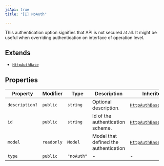 ```yaml
---
jsApi: true
title: "[I] NoAuth"

---
```

This authentication option signifies that API is not secured at all.
It might be useful when overriding authentication on interface of operation level.

## Extends

- [`HttpAuthBase`](HttpAuthBase.md)

## Properties

| Property | Modifier | Type | Description | Inherited from |
| ------ | ------ | ------ | ------ | ------ |
| `description?` | `public` | `string` | Optional description. | [`HttpAuthBase`](HttpAuthBase.md).`description` |
| `id` | `public` | `string` | Id of the authentication scheme. | [`HttpAuthBase`](HttpAuthBase.md).`id` |
| `model` | `readonly` | `Model` | Model that defined the authentication | [`HttpAuthBase`](HttpAuthBase.md).`model` |
| `type` | `public` | `"noAuth"` | - | - |
